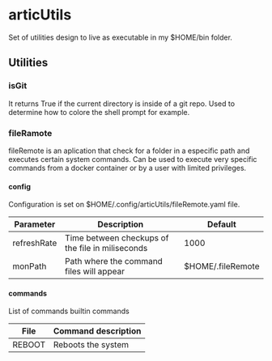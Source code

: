 # articUtils
Set of utilities design to live as executable in my $HOME/bin folder. 

## Utilities

### isGit

It returns True if the current directory is inside of a git repo. Used to determine how to colore the shell prompt for example.

### fileRamote

fileRemote is an aplication that check for a folder in a especific path and executes certain system commands. Can be used to execute very specific commands from a docker container or by a user with limited privileges.

#### config

Configuration is set on $HOME/.config/articUtils/fileRemote.yaml file.

| Parameter | Description | Default |
| --- | --- | --- |
| refreshRate | Time between checkups of the file in miliseconds | 1000 |
| monPath | Path where the command files will appear | $HOME/.fileRemote |

#### commands

List of commands builtin commands

| File | Command description |
| --- | --- |
| REBOOT | Reboots the system |
